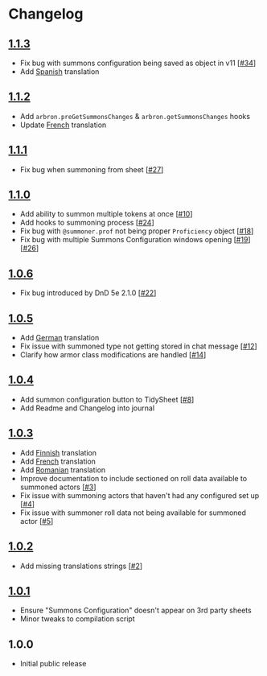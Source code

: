 # Changelog

## [1.1.3]
- Fix bug with summons configuration being saved as object in v11 [[#34]]
- Add [Spanish] translation

## [1.1.2]
- Add `arbron.preGetSummonsChanges` & `arbron.getSummonsChanges` hooks
- Update [French] translation

## [1.1.1]
- Fix bug when summoning from sheet [[#27]]

## [1.1.0]
- Add ability to summon multiple tokens at once [[#10]]
- Add hooks to summoning process [[#24]]
- Fix bug with `@summoner.prof` not being proper `Proficiency` object [[#18]]
- Fix bug with multiple Summons Configuration windows opening [[#19]] [[#26]]

## [1.0.6]
- Fix bug introduced by DnD 5e 2.1.0 [[#22]]

## [1.0.5]
- Add [German] translation
- Fix issue with summoned type not getting stored in chat message [[#12]]
- Clarify how armor class modifications are handled [[#14]]

## [1.0.4]
- Add summon configuration button to TidySheet [[#8]]
- Add Readme and Changelog into journal

## [1.0.3]
- Add [Finnish] translation
- Add [French] translation
- Add [Romanian] translation
- Improve documentation to include sectioned on roll data available to summoned actors [[#3]]
- Fix issue with summoning actors that haven't had any configured set up [[#4]]
- Fix issue with summoner roll data not being available for summoned actor [[#5]]

## [1.0.2]
- Add missing translations strings [[#2]]

## [1.0.1]
- Ensure "Summons Configuration" doesn't appear on 3rd party sheets
- Minor tweaks to compilation script

## 1.0.0
- Initial public release


[1.0.1]: https://github.com/arbron/fvtt-summoner/compare/1.0.0-alpha...1.0.1
[1.0.2]: https://github.com/arbron/fvtt-summoner/compare/1.0.1...1.0.2
[1.0.3]: https://github.com/arbron/fvtt-summoner/compare/1.0.2...1.0.3
[1.0.4]: https://github.com/arbron/fvtt-summoner/compare/1.0.3...1.0.4
[1.0.5]: https://github.com/arbron/fvtt-summoner/compare/1.0.4...1.0.5
[1.0.6]: https://github.com/arbron/fvtt-summoner/compare/1.0.5...1.0.6
[1.1.0]: https://github.com/arbron/fvtt-summoner/compare/1.0.6...1.1.0
[1.1.1]: https://github.com/arbron/fvtt-summoner/compare/1.1.0...1.1.1
[1.1.2]: https://github.com/arbron/fvtt-summoner/compare/1.1.1...1.1.2
[1.1.3]: https://github.com/arbron/fvtt-summoner/compare/1.1.2...1.1.3

[#2]: https://github.com/arbron/fvtt-summoner/issues/2
[#3]: https://github.com/arbron/fvtt-summoner/issues/3
[#4]: https://github.com/arbron/fvtt-summoner/issues/4
[#5]: https://github.com/arbron/fvtt-summoner/issues/5
[#8]: https://github.com/arbron/fvtt-summoner/issues/8
[#10]: https://github.com/arbron/fvtt-summoner/issues/10
[#12]: https://github.com/arbron/fvtt-summoner/issues/12
[#14]: https://github.com/arbron/fvtt-summoner/issues/14
[#18]: https://github.com/arbron/fvtt-summoner/issues/18
[#19]: https://github.com/arbron/fvtt-summoner/issues/19
[#22]: https://github.com/arbron/fvtt-summoner/pull/22
[#24]: https://github.com/arbron/fvtt-summoner/issues/24
[#26]: https://github.com/arbron/fvtt-summoner/issues/26
[#27]: https://github.com/arbron/fvtt-summoner/issues/27
[#34]: https://github.com/arbron/fvtt-summoner/issues/34

[Finnish]: https://weblate.foundryvtt-hub.com/projects/arbron-summoner/main/fi/
[French]: https://weblate.foundryvtt-hub.com/projects/arbron-summoner/main/fr/
[German]: https://weblate.foundryvtt-hub.com/projects/arbron-summoner/main/de/
[Romanian]: https://weblate.foundryvtt-hub.com/projects/arbron-summoner/main/ro/
[Spanish]: https://weblate.foundryvtt-hub.com/projects/arbron-summoner/main/es/
